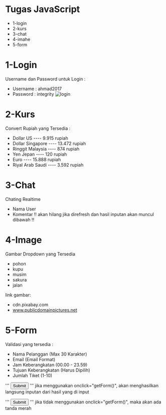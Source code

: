 # Tugas JavaScript
- 1-login
- 2-kurs
- 3-chat
- 4-imahe
- 5-form

# 1-Login
Username dan Password untuk Login :
- Username : ahmad2017
- Password : integrity
![login](src)

# 2-Kurs
Convert Rupiah yang Tersedia :
- Dollar US ---- 9.915 rupiah
- Dollar Singapore ---- 13.472 rupiah
- Ringgit Malaysia ---- 874 rupiah
- Yen Jepan ---- 120 rupiah
- Euro ---- 15.888 rupiah
- Riyal Arab Saudi ---- 3.592 rupiah

# 3-Chat
Chating Realtime
- Nama User
- Komentar
!! akan hilang jika direfresh dan hasil inputan akan muncul dibawah !!

# 4-Image
Gambar Dropdown yang Tersedia
- pohon
- kupu
- musim
- sakura
- jalan

link gambar:
- cdn.pixabay.com
- www.publicdomainpictures.net

# 5-Form
Validasi yang tersedia :
- Nama Pelanggan (Max 30 Karakter)
- Email (Email Format)
- Jam Keberangkatan (00.00 - 23.59)
- Tujuan Keberangkatan (Harus Dipilih)
- Jumlah Tiket (1-10)

'''
<button type="submit" class="btn btn-primary" onclick="getForm()">Submit</button>
'''
jika menggunakan onclick="getForm()", akan menghasilkan langsung inputan dari hasil yang di input


'''
<button type="submit" class="btn btn-primary" onclick="getForm()">Submit</button>
'''
jika tidak menggunakan onclick="getForm()", maka akan ada tanda merah

